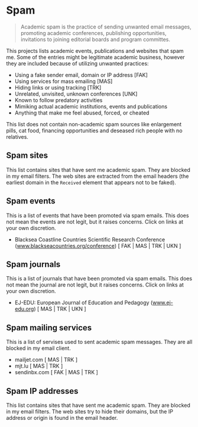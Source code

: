 # Spam

> Academic spam is the practice of sending unwanted email messages, promoting academic conferences, publishing opportunities, invitations to joining editorial boards and program committes.

This projects lists academic events, publications and websites that spam me. Some of the entries might be legitimate academic business, however they are included because of utilizing unwanted practices:

- Using a fake sender email, domain or IP address [FAK]
- Using services for mass emailing [MAS]
- Hiding links or using tracking [TRK]
- Unrelated, unvisited, unknown conferences [UNK]
- Known to follow predatory activities
- Mimiking actual academic institutions, events and publications
- Anything that make me feel abused, forced, or cheated

This list does not contain non-academic spam sources like enlargement pills, cat food, financing opportunities and deseased rich people with no relatives.


## Spam sites

This list contains sites that have sent me academic spam. They are blocked in my email filters. The web sites are extracted from the email headers (the earliest domain in the `Received` element that appears not to be faked).



## Spam events

This is a list of events that have been promoted via spam emails. This does not mean the events are not legit, but it raises concerns. Click on links at your own discretion.

- Blacksea Coastline Countries Scientific Research Conference (www.blackseacountries.org/conference) [ FAK | MAS | TRK | UKN ]



## Spam journals

This is a list of journals that have been promoted via spam emails. This does not mean the journal are not legit, but it raises concerns. Click on links at your own discretion.

- EJ-EDU: European Journal of Education and Pedagogy (www.ej-edu.org) [ MAS | TRK | UKN ]



## Spam mailing services

This is a list of servises used to sent academic spam messages. They are all blocked in my email client.

- mailjet.com [ MAS | TRK ]
- mjt.lu [ MAS | TRK ]
- sendinbx.com [ FAK | MAS | TRK ]




## Spam IP addresses

This list contains sites that have sent me academic spam. They are blocked in my email filters. The web sites try to hide their domains, but the IP address or origin is found in the email header.


